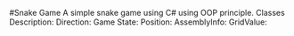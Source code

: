 #Snake Game
A simple snake game using C# using OOP principle.
Classes Description:
Direction:
Game State:
Position:
AssemblyInfo:
GridValue:
